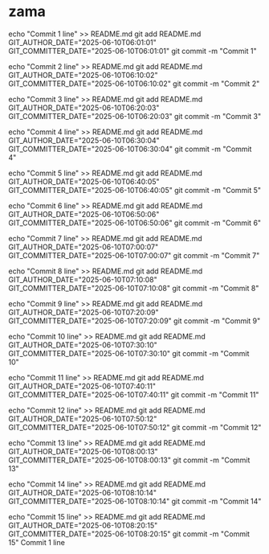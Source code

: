 # zama
echo "Commit 1 line" >> README.md
git add README.md
GIT_AUTHOR_DATE="2025-06-10T06:01:01" GIT_COMMITTER_DATE="2025-06-10T06:01:01" git commit -m "Commit 1"

echo "Commit 2 line" >> README.md
git add README.md
GIT_AUTHOR_DATE="2025-06-10T06:10:02" GIT_COMMITTER_DATE="2025-06-10T06:10:02" git commit -m "Commit 2"

echo "Commit 3 line" >> README.md
git add README.md
GIT_AUTHOR_DATE="2025-06-10T06:20:03" GIT_COMMITTER_DATE="2025-06-10T06:20:03" git commit -m "Commit 3"

echo "Commit 4 line" >> README.md
git add README.md
GIT_AUTHOR_DATE="2025-06-10T06:30:04" GIT_COMMITTER_DATE="2025-06-10T06:30:04" git commit -m "Commit 4"

echo "Commit 5 line" >> README.md
git add README.md
GIT_AUTHOR_DATE="2025-06-10T06:40:05" GIT_COMMITTER_DATE="2025-06-10T06:40:05" git commit -m "Commit 5"

echo "Commit 6 line" >> README.md
git add README.md
GIT_AUTHOR_DATE="2025-06-10T06:50:06" GIT_COMMITTER_DATE="2025-06-10T06:50:06" git commit -m "Commit 6"

echo "Commit 7 line" >> README.md
git add README.md
GIT_AUTHOR_DATE="2025-06-10T07:00:07" GIT_COMMITTER_DATE="2025-06-10T07:00:07" git commit -m "Commit 7"

echo "Commit 8 line" >> README.md
git add README.md
GIT_AUTHOR_DATE="2025-06-10T07:10:08" GIT_COMMITTER_DATE="2025-06-10T07:10:08" git commit -m "Commit 8"

echo "Commit 9 line" >> README.md
git add README.md
GIT_AUTHOR_DATE="2025-06-10T07:20:09" GIT_COMMITTER_DATE="2025-06-10T07:20:09" git commit -m "Commit 9"

echo "Commit 10 line" >> README.md
git add README.md
GIT_AUTHOR_DATE="2025-06-10T07:30:10" GIT_COMMITTER_DATE="2025-06-10T07:30:10" git commit -m "Commit 10"

echo "Commit 11 line" >> README.md
git add README.md
GIT_AUTHOR_DATE="2025-06-10T07:40:11" GIT_COMMITTER_DATE="2025-06-10T07:40:11" git commit -m "Commit 11"

echo "Commit 12 line" >> README.md
git add README.md
GIT_AUTHOR_DATE="2025-06-10T07:50:12" GIT_COMMITTER_DATE="2025-06-10T07:50:12" git commit -m "Commit 12"

echo "Commit 13 line" >> README.md
git add README.md
GIT_AUTHOR_DATE="2025-06-10T08:00:13" GIT_COMMITTER_DATE="2025-06-10T08:00:13" git commit -m "Commit 13"

echo "Commit 14 line" >> README.md
git add README.md
GIT_AUTHOR_DATE="2025-06-10T08:10:14" GIT_COMMITTER_DATE="2025-06-10T08:10:14" git commit -m "Commit 14"

echo "Commit 15 line" >> README.md
git add README.md
GIT_AUTHOR_DATE="2025-06-10T08:20:15" GIT_COMMITTER_DATE="2025-06-10T08:20:15" git commit -m "Commit 15"
Commit 1 line
